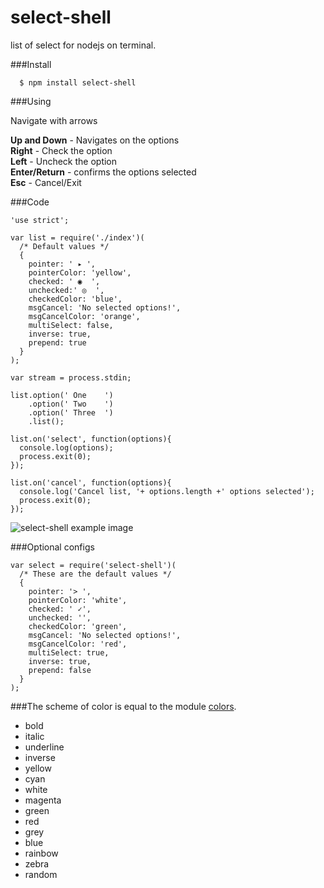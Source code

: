 select-shell
===============

list of select for nodejs on terminal.

###Install
```
  $ npm install select-shell
```

###Using

Navigate with arrows

**Up and Down** - Navigates on the options<br/>
**Right** - Check the option<br/>
**Left** - Uncheck the option<br/>
**Enter/Return** - confirms the options selected<br/>
**Esc** - Cancel/Exit<br/>

###Code
``` 
'use strict';

var list = require('./index')(
  /* Default values */
  {
    pointer: ' ▸ ',
    pointerColor: 'yellow',
    checked: ' ◉  ',
    unchecked:' ◎  ',
    checkedColor: 'blue',
    msgCancel: 'No selected options!',
    msgCancelColor: 'orange',
    multiSelect: false,
    inverse: true,
    prepend: true
  }
);

var stream = process.stdin;

list.option(' One    ')
    .option(' Two    ')
    .option(' Three  ')
    .list();

list.on('select', function(options){
  console.log(options);
  process.exit(0);
});

list.on('cancel', function(options){
  console.log('Cancel list, '+ options.length +' options selected');
  process.exit(0);
});
```

![select-shell example image](https://raw.github.com/mralexgray/select-shell/selection-options/sample.png)


###Optional configs
```
var select = require('select-shell')(
  /* These are the default values */
  {
    pointer: '> ',
    pointerColor: 'white',
    checked: ' ✓',
    unchecked: '',
    checkedColor: 'green',
    msgCancel: 'No selected options!',
    msgCancelColor: 'red',
    multiSelect: true,
    inverse: true,
    prepend: false
  }
);
```

###The scheme of color is equal to the module [colors](https://github.com/Marak/colors.js "module colors").

  - bold
  - italic
  - underline
  - inverse
  - yellow
  - cyan
  - white
  - magenta
  - green
  - red
  - grey
  - blue
  - rainbow
  - zebra
  - random
